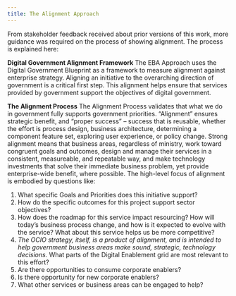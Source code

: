 ```yaml
---
title: The Alignment Approach
---  
```

 
From stakeholder feedback received about prior versions of this work, more guidance was required on the process of showing alignment. The process is explained here:

**Digital Government Alignment Framework**
The EBA Approach uses the Digital Government Blueprint as a framework to measure alignment against enterprise strategy.  Aligning an initiative to the overarching direction of government is a critical first step.   This alignment helps ensure that services provided by government support the objectives of digital government.

**The Alignment Process**
The Alignment Process validates that what we do in government fully supports government priorities.  “Alignment” ensures strategic benefit, and “proper success” – success that is reusable, whether the effort is process design, business architecture, determining a component feature set, exploring user experience, or policy change. Strong alignment means that business areas, regardless of ministry, work toward congruent goals and outcomes, design and manage their services in a consistent, measureable, and repeatable way, and make technology investments that solve their immediate business problem, yet provide enterprise-wide benefit, where possible. The high-level focus of alignment is embodied by questions like:

1.	What specific Goals and Priorities does this initiative support?
2.	How do the specific outcomes for this project support sector objectives?
3.	How does the roadmap for this service impact resourcing?  How will today’s business process change, and how is it expected to evolve with the service?  What about this service helps us be more competitive?
4.	*The OCIO strategy, itself, is a product of alignment, and is intended to help government business areas make sound, strategic, technology decisions.* What parts of the Digital Enablement grid are most relevant to this effort?
5.	Are there opportunities to consume corporate enablers?
6.	Is there opportunity for new corporate enablers?
7.	What other services or business areas can be engaged to help?
